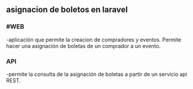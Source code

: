 
## asignacion de boletos en laravel

### #WEB
-aplicación que permite la creacion de compradores y eventos. Permite hacer una asignación de boletas de un comprador a un evento.

### API
-permite la consulta de la asignación de boletas a partir de un servicio api REST.



